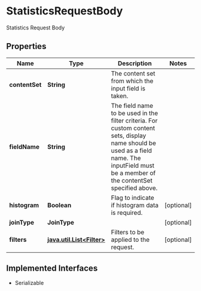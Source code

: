 

# StatisticsRequestBody

Statistics Request Body

## Properties

Name | Type | Description | Notes
------------ | ------------- | ------------- | -------------
**contentSet** | **String** | The content set from which the input field is taken. | 
**fieldName** | **String** | The field name to be used in the filter criteria. For custom content sets, display name should be used as a field name. The inputField must be a member of the contentSet specified above. | 
**histogram** | **Boolean** | Flag to indicate if histogram data is required. |  [optional]
**joinType** | **JoinType** |  |  [optional]
**filters** | [**java.util.List&lt;Filter&gt;**](Filter.md) | Filters to be applied to the request. |  [optional]


## Implemented Interfaces

* Serializable


